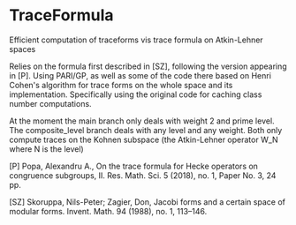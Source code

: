 # TraceFormula
 Efficient computation of traceforms vis trace formula on Atkin-Lehner spaces
 
 Relies on the formula first described in [SZ], following the version appearing in [P].
 Using PARI/GP, as well as some of the code there based on Henri Cohen's algorithm for trace forms on the whole space and its implementation.
 Specifically using the original code for caching class number computations.
 
 At the moment the main branch only deals with weight 2 and prime level.
 The composite_level branch deals with any level and any weight.
 Both only compute traces on the Kohnen subspace (the Atkin-Lehner operator W_N where N is the level)
 
 [P] Popa, Alexandru A., On the trace formula for Hecke operators on congruence subgroups, II. Res. Math. Sci. 5 (2018), no. 1, Paper No. 3, 24 pp.
 
 [SZ] Skoruppa, Nils-Peter; Zagier, Don, Jacobi forms and a certain space of modular forms. Invent. Math. 94 (1988), no. 1, 113–146. 
